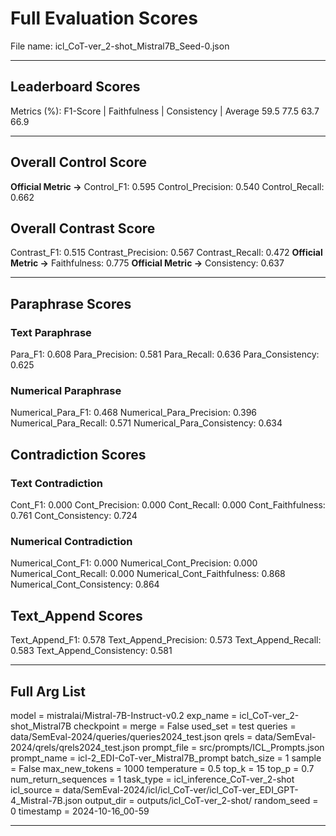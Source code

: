 # Full Evaluation Scores

File name: icl_CoT-ver_2-shot_Mistral7B_Seed-0.json


---

## Leaderboard Scores

Metrics (%): F1-Score | Faithfulness | Consistency | Average
                59.5        77.5          63.7        66.9

---

## Overall Control Score

**Official Metric ->** Control_F1: 0.595
Control_Precision: 0.540
Control_Recall: 0.662

## Overall Contrast Score

Contrast_F1: 0.515
Contrast_Precision: 0.567
Contrast_Recall: 0.472
**Official Metric ->** Faithfulness: 0.775
**Official Metric ->** Consistency: 0.637

---


## Paraphrase Scores


### Text Paraphrase

Para_F1: 0.608
Para_Precision: 0.581
Para_Recall: 0.636
Para_Consistency: 0.625


### Numerical Paraphrase

Numerical_Para_F1: 0.468
Numerical_Para_Precision: 0.396
Numerical_Para_Recall: 0.571
Numerical_Para_Consistency: 0.634


## Contradiction Scores


### Text Contradiction

Cont_F1: 0.000
Cont_Precision: 0.000
Cont_Recall: 0.000
Cont_Faithfulness: 0.761
Cont_Consistency: 0.724


### Numerical Contradiction

Numerical_Cont_F1: 0.000
Numerical_Cont_Precision: 0.000
Numerical_Cont_Recall: 0.000
Numerical_Cont_Faithfulness: 0.868
Numerical_Cont_Consistency: 0.864


## Text_Append Scores

Text_Append_F1: 0.578
Text_Append_Precision: 0.573
Text_Append_Recall: 0.583
Text_Append_Consistency: 0.581

---

## Full Arg List

model = mistralai/Mistral-7B-Instruct-v0.2
exp_name = icl_CoT-ver_2-shot_Mistral7B
checkpoint = 
merge = False
used_set = test
queries = data/SemEval-2024/queries/queries2024_test.json
qrels = data/SemEval-2024/qrels/qrels2024_test.json
prompt_file = src/prompts/ICL_Prompts.json
prompt_name = icl-2_EDI-CoT-ver_Mistral7B_prompt
batch_size = 1
sample = False
max_new_tokens = 1000
temperature = 0.5
top_k = 15
top_p = 0.7
num_return_sequences = 1
task_type = icl_inference_CoT-ver_2-shot
icl_source = data/SemEval-2024/icl/icl_CoT-ver/icl_CoT-ver_EDI_GPT-4_Mistral-7B.json
output_dir = outputs/icl_CoT-ver_2-shot/
random_seed = 0
timestamp = 2024-10-16_00-59

---

